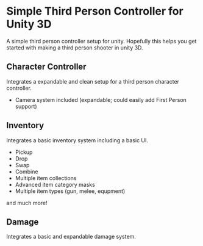 # Simple Third Person Controller for Unity 3D
A simple third person controller setup for unity. Hopefully this helps you get started with making a third person shooter in unity 3D.


## Character Controller
Integrates a expandable and clean setup for a third person character controller. 
- Camera system included (expandable; could easily add First Person support)

## Inventory
Integrates a basic inventory system including a basic UI.

- Pickup 
- Drop 
- Swap 
- Combine
- Multiple item collections
- Advanced item category masks
- Multiple item types (gun, melee, equpment)

and much more!

## Damage
Integrates a basic and expandable damage system.
